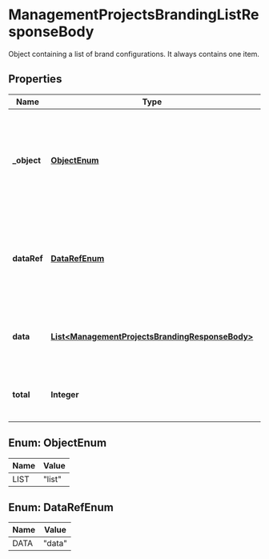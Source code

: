 

# ManagementProjectsBrandingListResponseBody

Object containing a list of brand configurations. It always contains one item.

## Properties

| Name | Type | Description | Notes |
|------------ | ------------- | ------------- | -------------|
|**_object** | [**ObjectEnum**](#ObjectEnum) | The type of the object represented by JSON. This object stores information about the brand in a dictionary. |  |
|**dataRef** | [**DataRefEnum**](#DataRefEnum) | Identifies the name of the attribute that contains the array of brand objects. |  |
|**data** | [**List&lt;ManagementProjectsBrandingResponseBody&gt;**](ManagementProjectsBrandingResponseBody.md) | Array of brand objects. It contains only one object. |  |
|**total** | **Integer** | The total number of brand objects. It is always &#x60;1&#x60;. |  |



## Enum: ObjectEnum

| Name | Value |
|---- | -----|
| LIST | &quot;list&quot; |



## Enum: DataRefEnum

| Name | Value |
|---- | -----|
| DATA | &quot;data&quot; |



